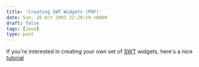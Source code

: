 ```yaml
---
title: 'Creating SWT Widgets (PDF)'
date: Sun, 26 Oct 2003 22:29:29 +0000
draft: false
tags: [Java]
type: post
---
```


If you're interested in creating your own set of [SWT](http://www.eclipse.org/articles/Article-SWT-Design-1/SWT-Design-1.html) widgets, here's a nice [tutorial](http://www.cs.umanitoba.ca/~eclipse/2-Basic.pdf)